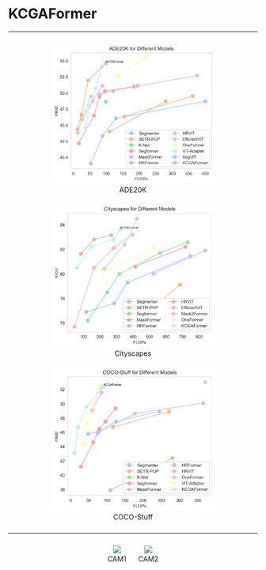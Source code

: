 # KCGAFormer
***
<div align="center">
  <figure style="display: inline-block; text-align: center; margin: 10px;">
    <img src="./Visualization/Ade20k_curve.png" width="330" />
    <figcaption>ADE20K</figcaption>
  </figure>
  
  <figure style="display: inline-block; text-align: center; margin: 10px;">
    <img src="./Visualization/Cityscapes_curve.png" width="330" />
    <figcaption>Cityscapes</figcaption>
  </figure>

  <figure style="display: inline-block; text-align: center; margin: 10px;">
    <img src="./Visualization/COCO-Stuff_curve.png" width="330" />
    <figcaption>COCO-Stuff</figcaption>
  </figure>
</div>

***

<div align="center">
  <figure style="display: inline-block; text-align: center; margin: 10px;">
    <img src="./Visualization/CAM1.png" width="500" />
    <figcaption>CAM1</figcaption>
  </figure>

  <figure style="display: inline-block; text-align: center; margin: 10px;">
    <img src="./Visualization/CAM2.png" width="500" />
    <figcaption>CAM2</figcaption>
  </figure>
</div>

